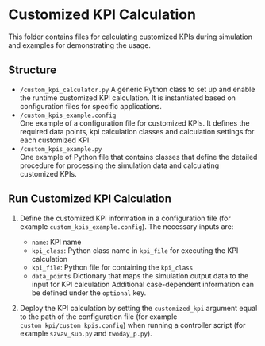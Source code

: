 # Customized KPI Calculation

This folder contains files for calculating customized KPIs during simulation and examples for demonstrating the usage.

## Structure
- ``/custom_kpi_calculator.py`` 
A generic Python class to set up and enable the runtime customized KPI calculation. 
It is instantiated based on configuration files for specific applications.
- ``/custom_kpis_example.config``  
One example of a configuration file for customized KPIs.
It defines the required data points, kpi calculation classes and calculation settings for each customized KPI.
- ``/custom_kpis_example.py``  
One example of Python file that contains classes that define the detailed procedure for processing the simulation data and calculating customized KPIs.


## Run Customized KPI Calculation
1) Define the customized KPI information in a configuration file (for example ``custom_kpis_example.config``). The necessary inputs are:
    - ``name``: KPI name
    - ``kpi_class``: Python class name in ``kpi_file`` for executing the KPI calculation
    - ``kpi_file``: Python file for containing the ``kpi_class``
    - ``data_points`` Dictionary that maps the simulation output data to the input for KPI calculation
Additional case-dependent information can be defined under the ``optional`` key.

2) Deploy the KPI calculation by setting the ``customized_kpi`` argument equal to the path of the configuration file (for example ``custom_kpi/custom_kpis.config``) when running a controller script (for example ``szvav_sup.py`` and ``twoday_p.py``).

